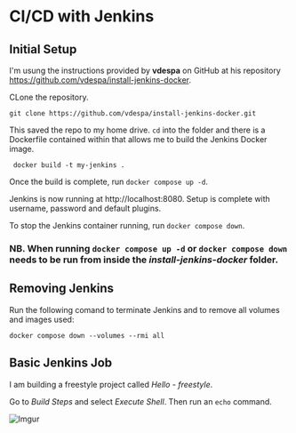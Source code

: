 # CI/CD with Jenkins

## Initial Setup

I'm usung the instructions provided by **vdespa** on GitHub at his repository https://github.com/vdespa/install-jenkins-docker.

CLone the repository.

`
git clone https://github.com/vdespa/install-jenkins-docker.git
`

This saved the repo to my home drive. `cd` into the folder and there is a Dockerfile contained within that allows me to build the Jenkins Docker image.

` docker build -t my-jenkins .`

Once the build is complete, run `docker compose up -d`.

Jenkins is now running at http://localhost:8080. Setup is complete with username, password and default plugins.

To stop the Jenkins container running, run `docker compose down`.

### NB. When running `docker compose up -d` or `docker compose down` needs to be run from inside the *install-jenkins-docker* folder.

## Removing Jenkins

Run the following comand to terminate Jenkins and to remove all volumes and images used:

`docker compose down --volumes --rmi all `

## Basic Jenkins Job

I am building a freestyle project called *Hello - freestyle*.

Go to *Build Steps* and select *Execute Shell*. Then run an `echo` command.

![Imgur](https://imgur.com/nsKF7g3)